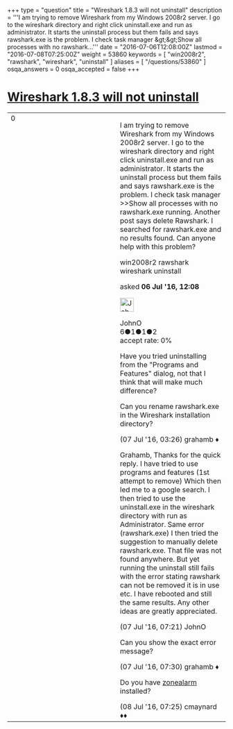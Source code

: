 +++
type = "question"
title = "Wireshark 1.8.3 will not uninstall"
description = '''I am trying to remove Wireshark from my Windows 2008r2 server. I go to the wireshark directory and right click uninstall.exe and run as administrator. It starts the uninstall process but them fails and says rawshark.exe is the problem. I check task manager &amp;gt;&amp;gt;Show all processes with no rawshark...'''
date = "2016-07-06T12:08:00Z"
lastmod = "2016-07-08T07:25:00Z"
weight = 53860
keywords = [ "win2008r2", "rawshark", "wireshark", "uninstall" ]
aliases = [ "/questions/53860" ]
osqa_answers = 0
osqa_accepted = false
+++

<div class="headNormal">

# [Wireshark 1.8.3 will not uninstall](/questions/53860/wireshark-183-will-not-uninstall)

</div>

<div id="main-body">

<div id="askform">

<table id="question-table" style="width:100%;"><colgroup><col style="width: 50%" /><col style="width: 50%" /></colgroup><tbody><tr class="odd"><td style="width: 30px; vertical-align: top"><div class="vote-buttons"><span id="post-53860-upvote" class="ajax-command post-vote up" rel="nofollow" title="I like this post (click again to cancel)"> </span><div id="post-53860-score" class="post-score" title="current number of votes">0</div><span id="post-53860-downvote" class="ajax-command post-vote down" rel="nofollow" title="I dont like this post (click again to cancel)"> </span> <span id="favorite-mark" class="ajax-command favorite-mark" rel="nofollow" title="mark/unmark this question as favorite (click again to cancel)"> </span><div id="favorite-count" class="favorite-count"></div></div></td><td><div id="item-right"><div class="question-body"><p>I am trying to remove Wireshark from my Windows 2008r2 server. I go to the wireshark directory and right click uninstall.exe and run as administrator. It starts the uninstall process but them fails and says rawshark.exe is the problem. I check task manager &gt;&gt;Show all processes with no rawshark.exe running. Another post says delete Rawshark. I searched for rawshark.exe and no results found. Can anyone help with this problem?</p></div><div id="question-tags" class="tags-container tags"><span class="post-tag tag-link-win2008r2" rel="tag" title="see questions tagged &#39;win2008r2&#39;">win2008r2</span> <span class="post-tag tag-link-rawshark" rel="tag" title="see questions tagged &#39;rawshark&#39;">rawshark</span> <span class="post-tag tag-link-wireshark" rel="tag" title="see questions tagged &#39;wireshark&#39;">wireshark</span> <span class="post-tag tag-link-uninstall" rel="tag" title="see questions tagged &#39;uninstall&#39;">uninstall</span></div><div id="question-controls" class="post-controls"></div><div class="post-update-info-container"><div class="post-update-info post-update-info-user"><p>asked <strong>06 Jul '16, 12:08</strong></p><img src="https://secure.gravatar.com/avatar/54cd46f3ba26905f2a674c59f98aac43?s=32&amp;d=identicon&amp;r=g" class="gravatar" width="32" height="32" alt="JohnO&#39;s gravatar image" /><p><span>JohnO</span><br />
<span class="score" title="6 reputation points">6</span><span title="1 badges"><span class="badge1">●</span><span class="badgecount">1</span></span><span title="1 badges"><span class="silver">●</span><span class="badgecount">1</span></span><span title="2 badges"><span class="bronze">●</span><span class="badgecount">2</span></span><br />
<span class="accept_rate" title="Rate of the user&#39;s accepted answers">accept rate:</span> <span title="JohnO has no accepted answers">0%</span></p></div></div><div id="comments-container-53860" class="comments-container"><span id="53892"></span><div id="comment-53892" class="comment"><div id="post-53892-score" class="comment-score"></div><div class="comment-text"><p>Have you tried uninstalling from the "Programs and Features" dialog, not that I think that will make much difference?</p><p>Can you rename rawshark.exe in the Wireshark installation directory?</p></div><div id="comment-53892-info" class="comment-info"><span class="comment-age">(07 Jul '16, 03:26)</span> <span class="comment-user userinfo">grahamb ♦</span></div></div><span id="53903"></span><div id="comment-53903" class="comment"><div id="post-53903-score" class="comment-score"></div><div class="comment-text"><p>Grahamb, Thanks for the quick reply. I have tried to use programs and features (1st attempt to remove) Which then led me to a google search. I then tried to use the uninstall.exe in the wireshark directory with run as Administrator. Same error (rawshark.exe) I then tried the suggestion to manually delete rawshark.exe. That file was not found anywhere. But yet running the uninstall still fails with the error stating rawshark can not be removed it is in use etc. I have rebooted and still the same results. Any other ideas are greatly appreciated.</p></div><div id="comment-53903-info" class="comment-info"><span class="comment-age">(07 Jul '16, 07:21)</span> <span class="comment-user userinfo">JohnO</span></div></div><span id="53904"></span><div id="comment-53904" class="comment"><div id="post-53904-score" class="comment-score"></div><div class="comment-text"><p>Can you show the exact error message?</p></div><div id="comment-53904-info" class="comment-info"><span class="comment-age">(07 Jul '16, 07:30)</span> <span class="comment-user userinfo">grahamb ♦</span></div></div><span id="53937"></span><div id="comment-53937" class="comment"><div id="post-53937-score" class="comment-score"></div><div class="comment-text"><p>Do you have <a href="https://ask.wireshark.org/questions/27855/cant-uninstall-wireshark-on-win8-64bit">zonealarm</a> installed?</p></div><div id="comment-53937-info" class="comment-info"><span class="comment-age">(08 Jul '16, 07:25)</span> <span class="comment-user userinfo">cmaynard ♦♦</span></div></div></div><div id="comment-tools-53860" class="comment-tools"></div><div class="clear"></div><div id="comment-53860-form-container" class="comment-form-container"></div><div class="clear"></div></div></td></tr></tbody></table>

</div>

</div>

